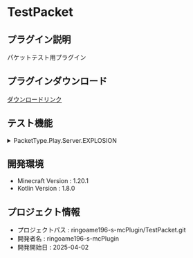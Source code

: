 # TestPacket

## プラグイン説明
パケットテスト用プラグイン

## プラグインダウンロード
[ダウンロードリンク](https://github.com/ringoame196-s-mcPlugin/TestPacket/releases/latest)

## テスト機能
<details>
    <summary>PacketType.Play.Server.EXPLOSION</summary>

```kotlin
        val loc = player.location
        val packet = PacketContainer(PacketType.Play.Server.EXPLOSION)

        // 爆発位置を指定
        packet.doubles.writeSafely(0, loc.x)
        packet.doubles.writeSafely(1, loc.y)
        packet.doubles.writeSafely(2, loc.z)

        // 爆発の強さ（見た目の大きさ）
        packet.float.writeSafely(0, 15.0f)

        // プレイヤーを上方向へ飛ばす加速度 (motionX, motionY, motionZ)
        packet.float.writeSafely(1, 0.0f) // X方向の力
        packet.float.writeSafely(2, 1.0f) // Y方向の力（上に飛ばす）
        packet.float.writeSafely(3, 0.0f) // Z方向の力

        protocolLibraryManager.sendServerPacket(player, packet)
```
</details>
 
## 開発環境
- Minecraft Version : 1.20.1
- Kotlin Version : 1.8.0

## プロジェクト情報
- プロジェクトパス : ringoame196-s-mcPlugin/TestPacket.git
- 開発者名 : ringoame196-s-mcPlugin
- 開発開始日 : 2025-04-02
